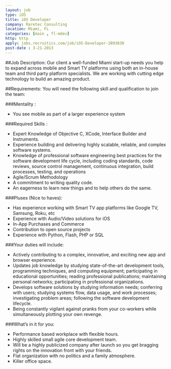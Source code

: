 ```yaml
---
layout: job
type: iOS
title: iOS Developer
company: Raretec Consulting
location: Miami, FL
categories: [main , fl-mdev]
http: http
apply: jobs.recruitics.com/job/iOS-Developer-2893830
post-date : 3-21-2013
---
```


##Job Description:
Our client a well-funded Miami start-up needs you help to expand across mobile and Smart TV platforms using both an in-house team and third party platform specialists. We are working with cutting edge technology to build an amazing product.

##Requirements:
You will need the following skill and qualification to join the team:

###Mentality :
* You see mobile as part of a larger experience system

###Required Skills :
* Expert Knowledge of Objective C, XCode, Interface Builder and Instruments.
* Experience building and delivering highly scalable, reliable, and complex software systems.
* Knowledge of professional software engineering best practices for the software development life cycle, including coding standards, code reviews, source control management, continuous integration, build processes, testing, and operations
* Agile/Scrum Methodology
* A commitment to writing quality code.
* An eagerness to learn new things and to help others do the same.

###Pluses (Nice to haves):
* Has experience working with Smart TV app platforms like Google TV, Samsung, Roku, etc
* Experience with Audio/Video solutions for iOS
* In-App Purchases and Commerce
* Contribution to open source projects
* Experience with Python, Flash, PHP or SQL

###Your duties will include:
* Actively contributing to a complex, innovative, and exciting new app and browser experience.
* Updates job knowledge by studying state-of-the-art development tools, programming techniques, and computing equipment; participating in educational opportunities; reading professional publications; maintaining personal networks; participating in professional organizations.
* Develops software solutions by studying information needs; conferring with users; studying systems flow, data usage, and work processes; investigating problem areas; following the software development lifecycle.
* Being constantly vigilant against pranks from your co-workers while simultaneously plotting your own revenge.

###What’s in it for you:
* Performance based workplace with flexible hours.
* Highly skilled small agile core development team.
* Will be a highly publicized company after launch so you get bragging rights on the innovation front with your friends.
* Flat organization with no politics and a family atmosphere.
* Killer office space.